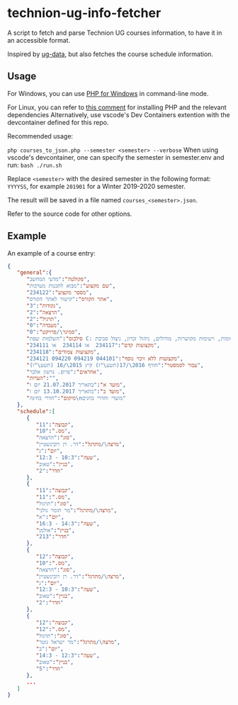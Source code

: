 # technion-ug-info-fetcher

A script to fetch and parse Technion UG courses information, to have it in an accessible format.

Inspired by [ug-data](https://github.com/elazarg/ug-data), but also fetches the course schedule information.

## Usage

For Windows, you can use [PHP for Windows](https://windows.php.net/download/) in command-line mode.

For Linux, you can refer to [this comment](https://github.com/michael-maltsev/technion-ug-info-fetcher/issues/1#issuecomment-1271321255) for installing PHP and the relevant dependencies
Alternatively, use vscode's Dev Containers extention with the devcontainer defined for this repo.


Recommended usage:

`php courses_to_json.php --semester <semester> --verbose`
When using vscode's devcontainer, one can specify the semester in semester.env and run:
`bash ./run.sh`

Replace `<semester>` with the desired semester in the following format: `YYYYSS`, for example `201901` for a Winter 2019-2020 semester.

The result will be saved in a file named `courses_<semester>.json`.

Refer to the source code for other options.

## Example

An example of a course entry:

```json
{
   "general":{
      "פקולטה":"מדעי המחשב",
      "שם מקצוע":"מבוא לתכנות מערכות",
      "מספר מקצוע":"234122",
      "אתר הקורס":"קישור לאתר הקורס",
      "נקודות":"3",
      "הרצאה":"2",
      "תרגיל":"2",
      "מעבדה":"0",
      "סמינר\/פרויקט":"0",
      "סילבוס":"השלמות שפת C: רשומות, רשימות מקושרות, מודולים, ניהול זכרון, ניצול סביבת UNIX וכלי מערכת לבנית תוכנה: מערכת הקבצים, תהליכים, נהלי מערכת, ניהול גרסאות והידור נפרד. תכנות והנדסת תוכנה: ניתוח דרישות. שימוש חוזר, טיפוסי נתונים מופשטים. תכנות מבוסס עצמים, תבניות. מבוא ל- ++C.",
      "מקצועות קדם":"234117  או 234114  או 234111",
      "מקצועות צמודים":"234118",
      "מקצועות ללא זיכוי נוסף":"234121 094220 094219 044101",
      "עבור לסמסטר":"חורף 2016\/17(תשע\"ז) קיץ 2015\/16 (תשע\"ו)",
      "אחראים":"פרופ. גרשון אלבר",
      "הערות":"",
      "מועד א":"בתאריך 21.07.2017 יום ו",
      "מועד ב":"בתאריך 13.10.2017 יום ו",
      "מיקום":"חדרי בחינה\nמועדי וחדרי בחנים"
   },
   "schedule":[
      {
         "קבוצה":"11",
         "מס.":"10",
         "סוג":"הרצאה",
         "מרצה\/מתרגל":"דר. רן רובינשטיין",
         "יום":"ג",
         "שעה":"10:3 - 12:3",
         "בניין":"טאוב",
         "חדר":"2"
      },
      {
         "קבוצה":"11",
         "מס.":"11",
         "סוג":"תרגול",
         "מרצה\/מתרגל":"מר תומר גולני",
         "יום":"א",
         "שעה":"14:3 - 16:3",
         "בניין":"אולמן",
         "חדר":"213"
      },
      {
         "קבוצה":"12",
         "מס.":"10",
         "סוג":"הרצאה",
         "מרצה\/מתרגל":"דר. רן רובינשטיין",
         "יום":"ג",
         "שעה":"10:3 - 12:3",
         "בניין":"טאוב",
         "חדר":"2"
      },
      {
         "קבוצה":"12",
         "מס.":"12",
         "סוג":"תרגול",
         "מרצה\/מתרגל":"מר ישראל גוטר",
         "יום":"ב",
         "שעה":"12:3 - 14:3",
         "בניין":"טאוב",
         "חדר":"5"
      },
      ...
   ]
}
```
